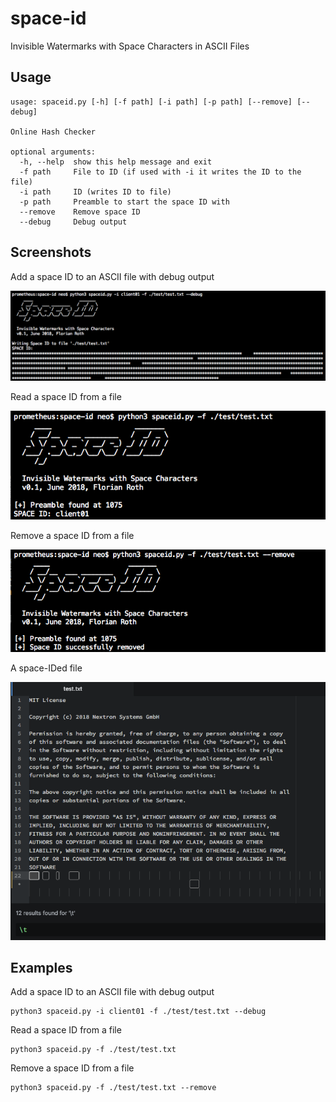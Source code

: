 # space-id
Invisible Watermarks with Space Characters in ASCII Files

## Usage

    usage: spaceid.py [-h] [-f path] [-i path] [-p path] [--remove] [--debug]

    Online Hash Checker

    optional arguments:
      -h, --help  show this help message and exit
      -f path     File to ID (if used with -i it writes the ID to the file)
      -i path     ID (writes ID to file)
      -p path     Preamble to start the space ID with
      --remove    Remove space ID
      --debug     Debug output

## Screenshots

Add a space ID to an ASCII file with debug output

![Space ID Screenshot](https://github.com/Neo23x0/space-id/blob/master/screenshots/screen1.png "Space ID in action")

Read a space ID from a file

![Space ID Screenshot](https://github.com/Neo23x0/space-id/blob/master/screenshots/screen2.png "Read a space ID from a file")

Remove a space ID from a file

![Space ID Screenshot](https://github.com/Neo23x0/space-id/blob/master/screenshots/screen3.png "Remove a space ID from a file")

A space-IDed file

![Space ID Screenshot](https://github.com/Neo23x0/space-id/blob/master/screenshots/screen4.png "A space-IDed file")

## Examples

Add a space ID to an ASCII file with debug output
```
python3 spaceid.py -i client01 -f ./test/test.txt --debug
```

Read a space ID from a file
```
python3 spaceid.py -f ./test/test.txt
```

Remove a space ID from a file
```
python3 spaceid.py -f ./test/test.txt --remove
```
